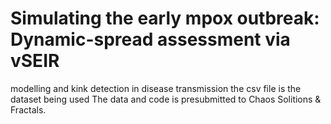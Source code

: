 # Simulating the early mpox outbreak: Dynamic-spread assessment via vSEIR
modelling and kink detection in disease transmission
the csv file is the dataset being used
The data and code is presubmitted to Chaos Solitions & Fractals.
